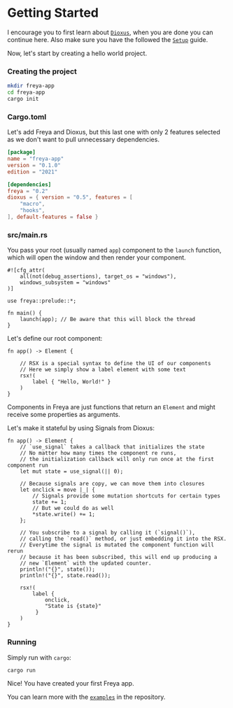 # Getting Started

I encourage you to first learn about [`Dioxus`](dioxus.html), when you are done
you can continue here. Also make sure you have the followed the
[`Setup`](./setup.html) guide.

Now, let's start by creating a hello world project.

### Creating the project

```sh
mkdir freya-app
cd freya-app
cargo init
```

### Cargo.toml

Let's add Freya and Dioxus, but this last one with only 2 features selected as
we don't want to pull unnecessary dependencies.

```toml
[package]
name = "freya-app"
version = "0.1.0"
edition = "2021"

[dependencies]
freya = "0.2"
dioxus = { version = "0.5", features = [
	"macro",
	"hooks",
], default-features = false }
```

### src/main.rs

You pass your root (usually named `app`) component to the `launch` function,
which will open the window and then render your component.

```rust, no_run
#![cfg_attr(
    all(not(debug_assertions), target_os = "windows"),
    windows_subsystem = "windows"
)]

use freya::prelude::*;

fn main() {
    launch(app); // Be aware that this will block the thread
}
```

Let's define our root component:

```rust, no_run
fn app() -> Element {

    // RSX is a special syntax to define the UI of our components
    // Here we simply show a label element with some text
    rsx!(
        label { "Hello, World!" }
    )
}
```

Components in Freya are just functions that return an `Element` and might
receive some properties as arguments.

Let's make it stateful by using Signals from Dioxus:

```rust, no_run
fn app() -> Element {
    // `use_signal` takes a callback that initializes the state
    // No matter how many times the component re runs,
    // the initialization callback will only run once at the first component run
    let mut state = use_signal(|| 0);

    // Because signals are copy, we can move them into closures
    let onclick = move |_| {
        // Signals provide some mutation shortcuts for certain types
        state += 1;
        // But we could do as well
        *state.write() += 1;
    };

    // You subscribe to a signal by calling it (`signal()`),
    // calling the `read()` method, or just embedding it into the RSX.
    // Everytime the signal is mutated the component function will rerun
    // because it has been subscribed, this will end up producing a
    // new `Element` with the updated counter.
    println!("{}", state());
    println!("{}", state.read());

    rsx!(
        label {
            onclick,
            "State is {state}"
         }
    )
}
```

### Running

Simply run with `cargo`:

```sh
cargo run
```

Nice! You have created your first Freya app.

You can learn more with the
[`examples`](https://github.com/marc2332/freya/tree/main/examples) in the
repository.
